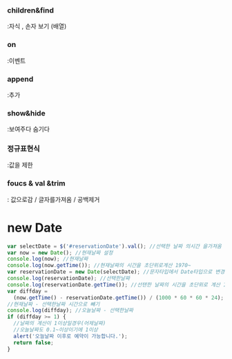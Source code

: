 ### children&find

:자식 , 손자 보기 (배열)

### on

:이벤트

### append

:추가

### show&hide

:보여주다 숨기다

### 정규표현식

:값을 제한

### foucs & val &trim

: 값으로감 / 글자를가져옴 / 공백제거

# new Date

```js
var selectDate = $('#reservationDate').val(); //선택한 날짜 의시간 을가져옴
var now = new Date(); //현재날짜 설정
console.log(now); //현재날짜
console.log(now.getTime()); //현재날짜의 시간을 초단위로계산 1970~
var reservationDate = new Date(selectDate); //문자타입에서 Date타입으로 변경
console.log(reservationDate); //선택한날짜
console.log(reservationDate.getTime()); //선탠한 날짜의 시간을 초단위로 계산 1970년~
var diffday =
  (now.getTime() - reservationDate.getTime()) / (1000 * 60 * 60 * 24);
//현재날짜 - 선택한날짜 시간으로 뺴기
console.log(diffday); //오늘날짜 - 선택한날짜
if (diffday >= 1) {
  //날짜의 계산이 1이상일경우(어제날짜)
  //오늘날짜도 0.1~이상이기에 1이상
  alert('오늘날짜 이후로 예약이 가능합니다.');
  return false;
}
```
